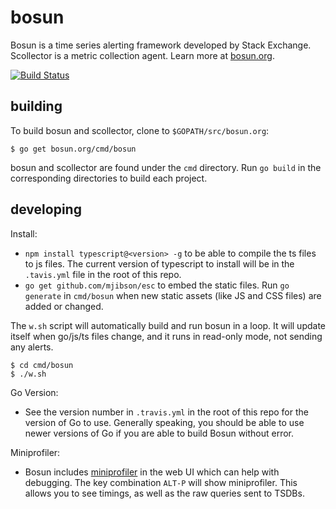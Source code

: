 # bosun

Bosun is a time series alerting framework developed by Stack Exchange. Scollector is a metric collection agent. Learn more at [bosun.org](http://bosun.org).

[![Build Status](https://travis-ci.org/bosun-monitor/bosun.svg?branch=master)](https://travis-ci.org/bosun-monitor/bosun/branches)

## building

To build bosun and scollector, clone to `$GOPATH/src/bosun.org`:

```
$ go get bosun.org/cmd/bosun
```

bosun and scollector are found under the `cmd` directory. Run `go build` in the corresponding directories to build each project.

## developing

Install:

* `npm install typescript@<version> -g` to be able to compile the ts files to js files. The current version of typescript to install will be in the `.tavis.yml` file in the root of this repo.
* `go get github.com/mjibson/esc` to embed the static files. Run `go generate` in `cmd/bosun` when new static assets (like JS and CSS files) are added or changed.

The `w.sh` script will automatically build and run bosun in a loop.
It will update itself when go/js/ts files change, and it runs in read-only mode, not sending any alerts.

```
$ cd cmd/bosun
$ ./w.sh
```

Go Version:
  * See the version number in `.travis.yml` in the root of this repo for the version of Go to use. Generally speaking, you should be able to use newer versions of Go if you are able to build Bosun without error.
  
Miniprofiler:
 * Bosun includes [miniprofiler](https://github.com/MiniProfiler/go) in the web UI which can help with debugging. The key combination `ALT-P` will show miniprofiler. This allows you to see timings, as well as the raw queries sent to TSDBs.
